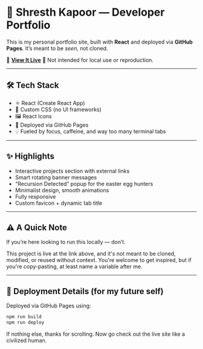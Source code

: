 # 💼 Shresth Kapoor — Developer Portfolio

This is my personal portfolio site, built with **React** and deployed via **GitHub Pages**.
It’s meant to be *seen*, not cloned.

🔗 [**View It Live**](https://shresthkapoor7.github.io/portfolio/)
🛑 Not intended for local use or reproduction.

---

## 🛠️ Tech Stack

- ⚛️ React (Create React App)
- 🎨 Custom CSS (no UI frameworks)
- 🖼️ React Icons
- 🚀 Deployed via GitHub Pages
- 💡 Fueled by focus, caffeine, and way too many terminal tabs

---

## ✨ Highlights

- Interactive projects section with external links
- Smart rotating banner messages
- “Recursion Detected” popup for the easter egg hunters
- Minimalist design, smooth animations
- Fully responsive
- Custom favicon + dynamic tab title

---

## ⚠️ A Quick Note

If you’re here looking to run this locally — don’t.

This project is live at the link above, and it's not meant to be cloned, modified, or reused without context.
You're welcome to get inspired, but if you're copy-pasting, at least name a variable after me.

---

## 🚀 Deployment Details (for my future self)

Deployed via GitHub Pages using:

```bash
npm run build
npm run deploy
```

If nothing else, thanks for scrolling. Now go check out the live site like a civilized human.

